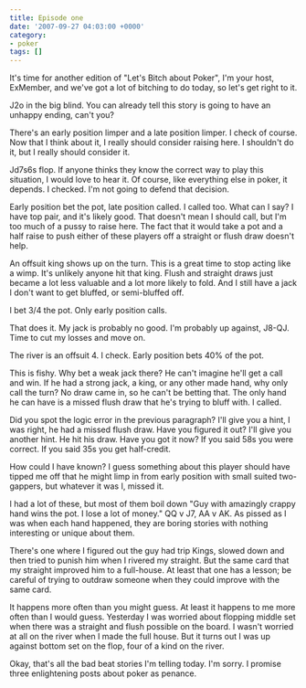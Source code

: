 ```yaml
---
title: Episode one
date: '2007-09-27 04:03:00 +0000'
category:
- poker
tags: []
---
```

It's time for another edition of "Let's Bitch about Poker", I'm your host,
ExMember, and we've got a lot of bitching to do today, so let's get right to it.

J2o in the big blind. You can already tell this story is going to have an
unhappy ending, can't you?

There's an early position limper and a late position limper. I check of course.
Now that I think about it, I really should consider raising here. I shouldn't do
it, but I really should consider it.

Jd7s6s flop. If anyone thinks they know the correct way to play this situation,
I would love to hear it. Of course, like everything else in poker, it depends. I
checked. I'm not going to defend that decision.

Early position bet the pot, late position called. I called too. What can I say?
I have top pair, and it's likely good. That doesn't mean I should call, but I'm
too much of a pussy to raise here. The fact that it would take a pot and a half
raise to push either of these players off a straight or flush draw doesn't help.

An offsuit king shows up on the turn. This is a great time to stop acting like a
wimp. It's unlikely anyone hit that king. Flush and straight draws just became a
lot less valuable and a lot more likely to fold. And I still have a jack I don't
want to get bluffed, or semi-bluffed off.

I bet 3/4 the pot. Only early position calls.

That does it. My jack is probably no good. I'm probably up against, J8-QJ. Time
to cut my losses and move on.

The river is an offsuit 4. I check. Early position bets 40% of the pot.

This is fishy. Why bet a weak jack there? He can't imagine he'll get a call and
win. If he had a strong jack, a king, or any other made hand, why only call the
turn? No draw came in, so he can't be betting that. The only hand he can have is
a missed flush draw that he's trying to bluff with. I called.

Did you spot the logic error in the previous paragraph? I'll give you a hint, I
was right, he had a missed flush draw. Have you figured it out? I'll give you
another hint. He hit his draw. Have you got it now? If you said 58s you were
correct. If you said 35s you get half-credit.

How could I have known? I guess something about this player should have tipped
me off that he might limp in from early position with small suited two-gappers,
but whatever it was I, missed it.

I had a lot of these, but most of them boil down "Guy with amazingly crappy hand
wins the pot. I lose a lot of money." QQ v J7, AA v AK. As pissed as I was when
each hand happened, they are boring stories with nothing interesting or unique
about them.

There's one where I figured out the guy had trip Kings, slowed down and then
tried to punish him when I rivered my straight. But the same card that my
straight improved him to a full-house. At least that one has a lesson; be
careful of trying to outdraw someone when they could improve with the same card.

It happens more often than you might guess. At least it happens to me more often
than I would guess. Yesterday I was worried about flopping middle set when there
was a straight and flush possible on the board. I wasn't worried at all on the
river when I made the full house. But it turns out I was up against bottom set
on the flop, four of a kind on the river.

Okay, that's all the bad beat stories I'm telling today. I'm sorry. I promise
three enlightening posts about poker as penance.

